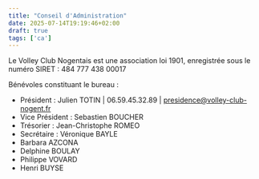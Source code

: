 ```yaml
---
title: "Conseil d'Administration"
date: 2025-07-14T19:19:46+02:00
draft: true
tags: ['ca']
---
```


Le Volley Club Nogentais est une association loi 1901, enregistrée sous le numéro SIRET : 484 777 438 00017

Bénévoles constituant le bureau :

- Président : Julien TOTIN | 06.59.45.32.89 | presidence@volley-club-nogent.fr
- Vice Président : Sebastien BOUCHER
- Trésorier : Jean-Christophe ROMEO
- Secrétaire : Véronique BAYLE
- Barbara AZCONA
- Delphine BOULAY
- Philippe VOVARD
- Henri BUYSE
